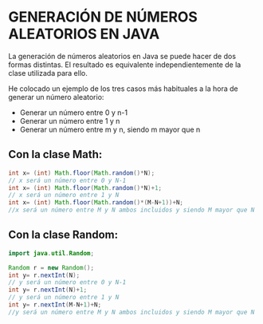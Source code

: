 # GENERACIÓN DE NÚMEROS ALEATORIOS EN JAVA

La generación de números aleatorios en Java se puede hacer de dos formas distintas. El resultado es equivalente independientemente de la clase utilizada para ello.

He colocado un ejemplo de los tres casos más habituales a la hora de generar un número aleatorio:

- Generar un número entre 0 y n-1
- Generar un número entre 1 y n
- Generar un número entre m y n, siendo m mayor que n

## Con la clase Math:
```java
int x= (int) Math.floor(Math.random()*N);
// x será un número entre 0 y N-1
int x= (int) Math.floor(Math.random()*N)+1;
// x será un número entre 1 y N
int x= (int) Math.floor(Math.random()*(M-N+1))+N;
//x será un número entre M y N ambos incluidos y siendo M mayor que N
```
## Con la clase Random:
```java
import java.util.Random;

Random r = new Random();
int y= r.nextInt(N);
// y será un número entre 0 y N-1
int y= r.nextInt(N)+1;
// y será un número entre 1 y N
int y= r.nextInt(M-N+1)+N;
//y será un número entre M y N ambos incluidos y siendo M mayor que N
```
